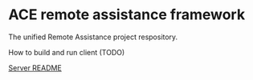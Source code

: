 ACE remote assistance framework
=================

The unified Remote Assistance project respository.


How to build and run client (TODO)


[Server README](server/README.md)

